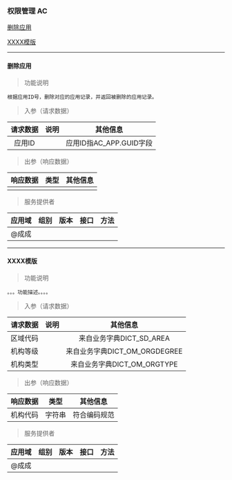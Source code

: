 ### 权限管理 AC

[删除应用](#删除应用 "")

[XXXX模版](#XXXX模版 "")


----

#### 删除应用

>功能说明

    根据应用ID号，删除对应的应用记录，并返回被删除的应用记录。

>入参（请求数据）

|请求数据| 说明  | 其他信息 |
| :-: | :-:  | :-:  |
|应用ID||应用ID指AC_APP.GUID字段|

>出参（响应数据）

|响应数据| 类型  | 其他信息 |
| :-: | :-:  | :-:  |
||||

>服务提供者

|应用域| 组别  |版本   |接口   |方法 |
| :-: | :-:  | :-:  | :-:  |:-:  |
|@成成|||||


----

#### XXXX模版

>功能说明

    。。。功能描述。。。。

>入参（请求数据）

|请求数据| 说明  | 其他信息 |
| :-: | :-:  | :-:  |
|区域代码||来自业务字典DICT_SD_AREA|
|机构等级||来自业务字典DICT_OM_ORGDEGREE|
|机构类型||来自业务字典DICT_OM_ORGTYPE|

>出参（响应数据）

|响应数据| 类型  | 其他信息 |
| :-: | :-:  | :-:  |
|机构代码|字符串|符合编码规范|

>服务提供者

|应用域| 组别  |版本   |接口   |方法 |
| :-: | :-:  | :-:  | :-:  |:-:  |
|@成成|||||
